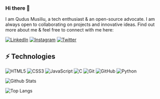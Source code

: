 ### Hi there 👋


I am Qudus Musiliu, a tech enthusiast & an open-source advocate. I am always open to collaborating on projects and innovative ideas. Find out more about me & feel free to connect with me here:

[![LinkedIn](https://img.shields.io/badge/linkedin-%230077B5.svg?style=for-the-badge&logo=linkedin&logoColor=white)](https://www.linkedin.com/in/qudus4all/)
[![Instagram](https://img.shields.io/badge/Instagram-%23E4405F.svg?style=for-the-badge&logo=Instagram&logoColor=white)](https://instagram.com/qudus4all)
[![Twitter](https://img.shields.io/badge/Twitter-%231DA1F2.svg?style=for-the-badge&logo=Twitter&logoColor=white)](https://twitter.com/AdeemTreef)





## ⚡ Technologies

![HTML5](https://img.shields.io/badge/html5-%23E34F26.svg?style=for-the-badge&logo=html5&logoColor=white)
![CSS3](https://img.shields.io/badge/css3-%231572B6.svg?style=for-the-badge&logo=css3&logoColor=white)
![JavaScript](https://img.shields.io/badge/javascript-%23323330.svg?style=for-the-badge&logo=javascript&logoColor=%23F7DF1E)
![C](https://img.shields.io/badge/-C-00599C?style=flat-square&logo=c)
![Git](https://img.shields.io/badge/git-%23F05033.svg?style=for-the-badge&logo=git&logoColor=white)
![GitHub](https://img.shields.io/badge/github-%23121011.svg?style=for-the-badge&logo=github&logoColor=white)
![Python](https://img.shields.io/badge/python-3670A0?style=for-the-badge&logo=python&logoColor=ffdd54)


![Github Stats](https://github-readme-stats.vercel.app/api?username=Adeem-Treef&count_private=true&show_icons=true&include_all_commits=true) 

![Top Langs](https://github-readme-stats.vercel.app/api/top-langs/?username=Adeem-Treef&hide=TeX&layout=compact)


